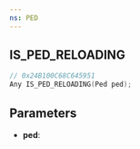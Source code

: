 ```yaml
---
ns: PED
---
```

## IS_PED_RELOADING

```c
// 0x24B100C68C645951
Any IS_PED_RELOADING(Ped ped);
```

## Parameters
* **ped**:
